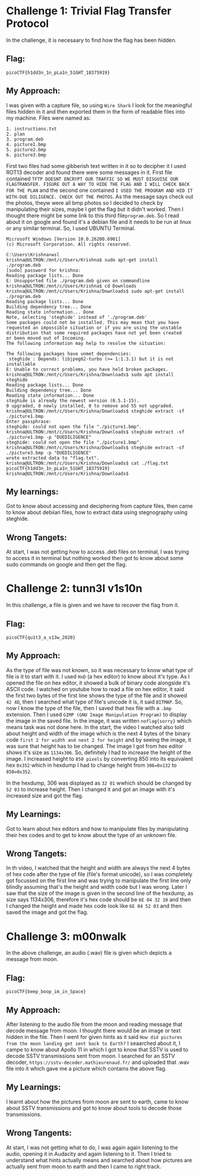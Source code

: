 # Challenge 1: Trivial Flag Transfer Protocol
In the challenge, it is necesaary to find how the flag has been hidden.

## Flag:
```
picoCTF{h1dd3n_1n_pLa1n_51GHT_18375919}
```

## My Approach:
I was given with a capture file, so using ```Wire Shark``` I look for the meaningful files hidden in it and then exported them in the form of readable files into my machine. Files were named as:

```
1. instructions.txt
2. plan
3. program.deb
4. picture1.bmp
5. picture2.bmp
6. picture3.bmp
```

First two files had some gibberish text written in it so to decipher it I used ROT13 decoder and found there were some messages in it. First file contained  ```TFTP DOESNT ENCRYPT OUR TRAFFIC SO WE MUST DISGUISE OUR FLAGTRANSFER. FIGURE OUT A WAY TO HIDE THE FLAG AND I WILL CHECK BACK FOR THE PLAN``` and the second one contained ```I USED THE PROGRAM AND HID IT WITH-DUE DILIGENCE. CHECK OUT THE PHOTOS```. As the message says check out the photos, theyw were all bmp photos so I decided to check by manipulating their sizes, maybe I get the flag but it didn't worked. Then I thought there might be some link to this third file```program.deb```. So I read about it on google and found it's a debian file and it needs to be run at linux or any similar terminal. So, I used UBUNTU Terminal.
```
Microsoft Windows [Version 10.0.26200.6901]
(c) Microsoft Corporation. All rights reserved.

C:\Users\Krishna>wsl
krishna@ULTRON:/mnt/c/Users/Krishna$ sudo apt-get install ./program.deb
[sudo] password for krishna:
Reading package lists... Done
E: Unsupported file ./program.deb given on commandline
krishna@ULTRON:/mnt/c/Users/Krishna$ cd Downloads
krishna@ULTRON:/mnt/c/Users/Krishna/Downloads$ sudo apt-get install ./program.deb
Reading package lists... Done
Building dependency tree... Done
Reading state information... Done
Note, selecting 'steghide' instead of './program.deb'
Some packages could not be installed. This may mean that you have
requested an impossible situation or if you are using the unstable
distribution that some required packages have not yet been created
or been moved out of Incoming.
The following information may help to resolve the situation:

The following packages have unmet dependencies:
 steghide : Depends: libjpeg62-turbo (>= 1:1.3.1) but it is not installable
E: Unable to correct problems, you have held broken packages.
krishna@ULTRON:/mnt/c/Users/Krishna/Downloads$ sudo apt install steghide
Reading package lists... Done
Building dependency tree... Done
Reading state information... Done
steghide is already the newest version (0.5.1-15).
0 upgraded, 0 newly installed, 0 to remove and 55 not upgraded.
krishna@ULTRON:/mnt/c/Users/Krishna/Downloads$ steghide extract -sf ./picture1.bmp
Enter passphrase:
steghide: could not open the file "./picture1.bmp".
krishna@ULTRON:/mnt/c/Users/Krishna/Downloads$ steghide extract -sf ./picture1.bmp -p "DUEDILIGENCE"
steghide: could not open the file "./picture1.bmp".
krishna@ULTRON:/mnt/c/Users/Krishna/Downloads$ steghide extract -sf ./picture3.bmp -p "DUEDILIGENCE"
wrote extracted data to "flag.txt".
krishna@ULTRON:/mnt/c/Users/Krishna/Downloads$ cat ./flag.txt
picoCTF{h1dd3n_1n_pLa1n_51GHT_18375919}
krishna@ULTRON:/mnt/c/Users/Krishna/Downloads$
```

## My learnings:
Got to know about accessing and deciphering from capture files, then came to know about debiian files, how to extract data using stegnography using steghide.

## Wrong Tangets:
At start, I was not getting how to access .deb files on terminal, I was trying to access it in terminal but nothing worked then got to know about some sudo commands on google and then get the flag.



# Challenge 2: tunn3l v1s10n
In this challenge, a file is given and we have to recover the flag from it.

## Flag:
```
picoCTF{qu1t3_a_v13w_2020}
```

## My Approach:
As the type of file was not known, so it was necessary to know what type of file is it to start with it. I used ```HxD``` (a hex editor) to know about it's type. As I opened the file on hex editor, it showed a bulk of binary code alongside it's ASCII code. I watched on youtube how to read a file on hex editor, it said the first two bytes of the first line shows the type of the file and it showed ```42 4D```, then I searched what type of file's unicode it is, it said ```BITMAP```. So, now I know the type of the file, then I saved that hex file with a ```.bmp``` extension. Then I used ```GIMP (GNU Image Manipulation Program)``` to display the image in the saved file. In the image, it was written ```noflag{sorry}``` which means task was not done here. In the start, the video I watched also told about height and width of the image which is the next 4 bytes of the binary code ```first 2 for width and next 2 for height``` and by seeing the image, it was sure that height has to be changed. The image I got from hex editor shows it's size as ```1134x306```. So, definitely I had to increase the height of the image. I increased height to ```850 pixels``` by converting 850 into its equivalent hex ```0x352``` which in hexdump I had to change height from ```306=0x132``` to ```850=0x352```.

In the hexdump, 306 was displayed as ```32 01``` wwhich should be changed by ```52 03``` to increase height. Then I changed it and got an image with it's increased size and got the flag.

## My Learnings:
Got to learn about hex editors and how to manipulate files by manipulating their hex codes and to get to know about the type of an unknown file.

## Wrong Tangets:
In th video, I watched that the height and width are always the next 4 bytes of hex code after the type of file (file's format unicode), so  I was completely got focussed on the first line and was trying to manipulate the first line only blindly assuming that's the height and width code but I was wrong. Later I saw that the size of the image is given in the second line of the hexdump, as size says 1134x306, therefore it's hex code should be ```6E 04 32 10``` and then I changed the height and made hex code look like ```6E 04 52 03``` and then saved the image and got the flag.

# Challenge 3: m00nwalk
In the above challenge, an audio (.wav) file is given which depicts a message from moon. 

## Flag:
```
picoCTF{beep_boop_im_in_Space}
```

## My Approach:
After listening to the audio file from the moon and reading message that decode message from moon. I thought there would be an image or text hidden in the file. Then I went for given hints as it said ```How did pictures from the moon landing get sent back to Earth?``` I seaarched about it, I campe to know about Apollo 11 in which I got to know that SSTV is used to decode SSTV transmissions sent from moon. I searched for an SSTV decoder, ```https://sstv-decoder.mathieurenaud.fr/``` and uploaded that .wav file into it which gave me a picture which contains the above flag.

## My Learnings:
I learnt about how the pictures from moon are sent to earth, came to know about SSTV transmissions and got to know about tools to decode those transmissions.

## Wrong Tangents:
At start, I was not getting what to do, I was again again listening to the audio, opening it in Audacity and again listening to it. Then I tried to understand what hints actually means and searched about how pictures are actually sent from moon to earth and then I came to right track.
